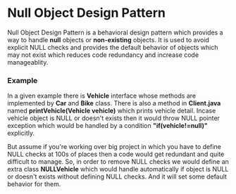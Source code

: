# Null Object Design Pattern

Null Object Design Pattern is a behavioral design pattern which provides a way to handle **null** objects or **non-existing** objects.
It is used to avoid explicit NULL checks and provides the default behavior of objects which may not exist which reduces code redundancy and increase code manageablity.

### Example

In a given example there is **Vehicle** interface whose methods are implemented by **Car** and **Bike** class. There is also a method in **Client.java** named **printVehicle(Vehicle vehicle)** which prints vehicle detail. Incase vehicle object is NULL or doesn't exists then it would throw NULL pointer exception which would be handled by a condition **"if(vehicle!=null)"** explicitly.

But assume if you're working over big project in which you have to define NULL checks at 100s of places then a code would get redundant and quite difficult to manage. So, in order to remove NULL checks we would define an extra class **NULLVehicle** which would handle automatically if object is NULL or doesn't exists without defining NULL checks. And it will set some default behavior for them.